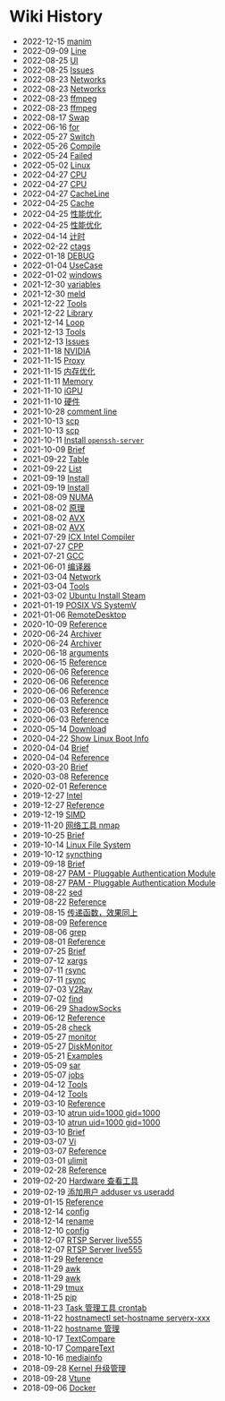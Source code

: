 # Wiki History

- 2022-12-15   [manim](/manim)
- 2022-09-09   [Line](/Vtune_Command_Line)
- 2022-08-25   [UI](/Docker_UI)
- 2022-08-25   [Issues](/Docker_Issues)
- 2022-08-23   [Networks](/Networks)
- 2022-08-23   [Networks](/Linux_Networks)
- 2022-08-23   [ffmpeg](/ffmpeg)
- 2022-08-23   [ffmpeg](/Linux_Tools_ffmpeg)
- 2022-08-17   [Swap](/Increase_Swap)
- 2022-06-16   [for](/Shell_for)
- 2022-05-27   [Switch](/CPP_Switch)
- 2022-05-26   [Compile](/AVX_Code_Compile)
- 2022-05-24   [Failed](/NVIDIA_Driver_Failed)
- 2022-05-02   [Linux](/Linux)
- 2022-04-27   [CPU](/0276_Hardware_CPU)
- 2022-04-27   [CPU](/CPU)
- 2022-04-27   [CacheLine](/0275_OPT_Memory_CacheLine)
- 2022-04-25   [Cache](/0273_Hardware_Memory_Cache)
- 2022-04-25   [性能优化](/0272_Performance_Optimization)
- 2022-04-25   [性能优化](/0272_OPT)
- 2022-04-14   [计时](/CPP_计时)
- 2022-02-22   [ctags](/Linux_Tools_ctags)
- 2022-01-18   [DEBUG](/DPCPP_DEBUG)
- 2022-01-04   [UseCase](/0245_Programing_Compiler_GCC_UseCase)
- 2022-01-02   [windows](/cmake_windows)
- 2021-12-30   [variables](/cmake_variables)
- 2021-12-30   [meld](/Linux_Tools_meld)
- 2021-12-22   [Tools](/0236_Programing_Library_Tools)
- 2021-12-22   [Library](/0237_Programing_Library)
- 2021-12-14   [Loop](/0235_OPT_Loop)
- 2021-12-13   [Tools](/0234_Hardware_GPU_iGPU_Tools)
- 2021-12-13   [Issues](/0233_Hardware_GPU_iGPU_Issues)
- 2021-11-18   [NVIDIA](/0219_Hardware_GPU_NVIDIA)
- 2021-11-15   [Proxy](/0217_Tools_Networks_Proxy)
- 2021-11-15   [内存优化](/0216_Memory_Optimizations)
- 2021-11-11   [Memory](/0215_Hardware_Memory)
- 2021-11-10   [iGPU](/0212_Hardware_GPU_iGPU)
- 2021-11-10   [硬件](/0211_Hardware)
- 2021-10-28   [comment line](/cmake_语法)
- 2021-10-13   [scp](/Linux_Tools_scp)
- 2021-10-13   [scp](/scp)
- 2021-10-11   [Install `openssh-server`](/Linux_Tools_SSH)
- 2021-10-09   [Brief](/Linux_Tools_chrt)
- 2021-09-22   [Table](/Markdown_Table)
- 2021-09-22   [List](/Markdown_List)
- 2021-09-19   [Install](/Linux_Install)
- 2021-09-19   [Install](/Install)
- 2021-08-09   [NUMA](/0224_Hardware_NUMA)
- 2021-08-02   [原理](/0214_Hardware_SIMD_原理)
- 2021-08-02   [AVX](/0268_Hardware_SIMD_AVX)
- 2021-08-02   [AVX](/AVX)
- 2021-07-29   [ICX Intel Compiler](/0196_Programing_Compiler_ICX)
- 2021-07-27   [CPP](/CPP)
- 2021-07-21   [GCC](/0170_Programing_Compiler_GCC)
- 2021-06-01   [编译器](/0169_Programing_Compiler)
- 2021-03-04   [Network](/Linux_Tools_Network)
- 2021-03-04   [Tools](/Linux_Networks_Tools)
- 2021-03-02   [Ubuntu Install Steam](/0004_Ubuntu_InstallSteam)
- 2021-01-19   [POSIX VS SystemV](/0020_Linux_POSIX与SystemV)
- 2021-01-06   [RemoteDesktop](/Ubuntu_RemoteDesktop)
- 2020-10-09   [Reference](/Linux_Tools_snap)
- 2020-06-24   [Archiver](/Archiver)
- 2020-06-24   [Archiver](/Linux_Tools_Archiver)
- 2020-06-18   [arguments](/Shell_arguments)
- 2020-06-15   [Reference](/Linux_Tools_kill)
- 2020-06-06   [Reference](/Linux_Vi_UseCase)
- 2020-06-06   [Reference](/Linux_Tools_Vi_UseCase)
- 2020-06-06   [Reference](/Linux_Tools_Vi_Plugins)
- 2020-06-03   [Reference](/Linux_Tools_updatealternatives)
- 2020-06-03   [Reference](/Ubuntu_APT)
- 2020-06-03   [Reference](/Linux_Tools_APT)
- 2020-05-14   [Download](/Linux_Tools_Download)
- 2020-04-22   [Show Linux Boot Info](/0009_Tools_ShowBootInfo)
- 2020-04-04   [Brief](/Linux_Tools_image2string)
- 2020-04-04   [Reference](/Linux_Tools_tree)
- 2020-03-20   [Brief](/Linux_Tools_taskset)
- 2020-03-08   [Reference](/Linux_Tools_ln)
- 2020-02-01   [Reference](/0017_FileSystem_Format)
- 2019-12-27   [Intel](/0251_Hardware_CPU_Intel)
- 2019-12-27   [Reference](/Linux_Tools_tophtop)
- 2019-12-19   [SIMD](/0213_Hardware_SIMD)
- 2019-11-20   [网络工具 nmap](/0018_Tools_nmap)
- 2019-10-25   [Brief](/Linux_Tools_sort)
- 2019-10-14   [Linux File System](/0137_FileSystem)
- 2019-10-12   [syncthing](/Linux_Tools_syncthing)
- 2019-09-18   [Brief](/Linux_Tools_shuf)
- 2019-08-27   [PAM - Pluggable Authentication Module](/0108_Linux_PAM)
- 2019-08-27   [PAM - Pluggable Authentication Module](/0108_Security_PAM)
- 2019-08-22   [sed](/Linux_Tools_sed)
- 2019-08-22   [Reference](/Linux_Tools_tr)
- 2019-08-15   [传递函数，效果同上](/pandas_DataFrame_UseCase)
- 2019-08-09   [Reference](/Linux_Tools_Download_magnetW)
- 2019-08-06   [grep](/Linux_Tools_grep)
- 2019-08-01   [Reference](/Linux_Tools_date)
- 2019-07-25   [Brief](/Linux_Tools_ls)
- 2019-07-12   [xargs](/Linux_Tools_xargs)
- 2019-07-11   [rsync](/Linux_Tools_rsync)
- 2019-07-11   [rsync](/rsync)
- 2019-07-03   [V2Ray](/0157_Networks_Proxy_V2Ray)
- 2019-07-02   [find](/Linux_Tools_find)
- 2019-06-29   [ShadowSocks](/0117_Networks_Proxy_shadowsocks)
- 2019-06-12   [Reference](/Linux_Tools_Samba)
- 2019-05-28   [check](/Shell_exec_error_check)
- 2019-05-27   [monitor](/Linux_Disk_monitor)
- 2019-05-27   [DiskMonitor](/Linux_Tools_DiskMonitor)
- 2019-05-21   [Examples](/Shell_Examples)
- 2019-05-09   [sar](/Linux_Tools_sar)
- 2019-05-07   [jobs](/Linux_Tools_jobs)
- 2019-04-12   [Tools](/Linux_Tools)
- 2019-04-12   [Tools](/Tools)
- 2019-03-10   [Reference](/Linux_Tools_TaskSchedule)
- 2019-03-10   [atrun uid=1000 gid=1000](/Linux_Tools_at)
- 2019-03-10   [atrun uid=1000 gid=1000](/Linux_at)
- 2019-03-10   [Brief](/Linux_Tools_batch)
- 2019-03-07   [Vi](/Linux_Tools_Vi)
- 2019-03-07   [Reference](/Linux_Vi)
- 2019-03-01   [ulimit](/Linux_Tools_ulimit)
- 2019-02-28   [Reference](/Linux_Tools_json)
- 2019-02-20   [Hardware 查看工具](/0007_Tools_HardwareInfo)
- 2019-02-19   [添加用户 adduser vs useradd](/0130_Tools_添加账户)
- 2019-01-15   [Reference](/Linux_Tools_history)
- 2018-12-14   [config](/Git_config)
- 2018-12-14   [rename](/Linux_Tools_rename)
- 2018-12-10   [config](/Git_proxy_config)
- 2018-12-07   [RTSP Server live555](/0164_Tools_live555)
- 2018-12-07   [RTSP Server live555](/0164_live555)
- 2018-11-29   [Reference](/Shell)
- 2018-11-29   [awk](/Linux_awk)
- 2018-11-29   [awk](/Linux_Tools_awk)
- 2018-11-29   [tmux](/Linux_Tools_tmux)
- 2018-11-25   [pip](/pip)
- 2018-11-23   [Task 管理工具 crontab](/0025_Tools_crontab)
- 2018-11-22   [hostnamectl set-hostname serverx-xxx](/Linux_Setup_hostname)
- 2018-11-22   [hostname 管理](/0047_Tools_hostname)
- 2018-10-17   [TextCompare](/Linux_Tools_TextCompare)
- 2018-10-17   [CompareText](/Linux_Tools_CompareText)
- 2018-10-16   [mediainfo](/Linux_Tools_mediainfo)
- 2018-09-28   [Kernel 升级管理](/0050_Tools_KernelUpgrade)
- 2018-09-28   [Vtune](/Vtune)
- 2018-09-06   [Docker](/Docker)
